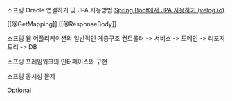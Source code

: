 스프링 Oracle 연결하기 및 JPA 사용방법
[Spring Boot에서 JPA 사용하기 (velog.io)](https://velog.io/@swchoi0329/Spring-Boot%EC%97%90%EC%84%9C-JPA-%EC%82%AC%EC%9A%A9%ED%95%98%EA%B8%B0)

[[@GetMapping]]
[[@ResponseBody]]

스프링 웹 어플리케이션의 일반적인 계층구조
컨트롤러 -> 서비스 -> 도메인 ->  리포지토리 -> DB


스프링 프레임워크의 인터페이스와 구현

스프링 동시성 문제

Optional
